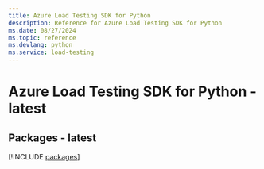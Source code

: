 ```yaml
---
title: Azure Load Testing SDK for Python
description: Reference for Azure Load Testing SDK for Python
ms.date: 08/27/2024
ms.topic: reference
ms.devlang: python
ms.service: load-testing
---
```

# Azure Load Testing SDK for Python - latest

## Packages - latest
[!INCLUDE [packages](load-testing-index.md)]